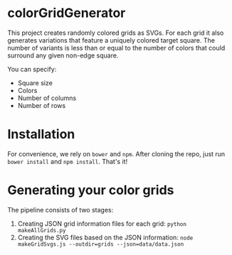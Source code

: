 colorGridGenerator
==================

This project creates randomly colored grids as SVGs. For each grid it also generates variations that feature a 
uniquely colored target square. The number of variants is less than or equal to the number of colors that could
surround any given non-edge square.

You can specify:
* Square size
* Colors
* Number of columns
* Number of rows

# Installation
For convenience, we rely on `bower` and `npm`. After cloning the repo, just run `bower install` and `npm install`. That's it!

# Generating your color grids
The pipeline consists of two stages:

1. Creating JSON grid information files for each grid: `python makeAllGrids.py`
2. Creating the SVG files based on the JSON information: `node makeGridSvgs.js --outdir=grids --json=data/data.json`
